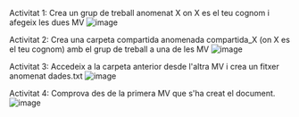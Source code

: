 Activitat 1:
Crea un grup de treball anomenat X on X es el teu cognom i afegeix les dues MV
![image](https://github.com/user-attachments/assets/6a577d2f-3109-425a-9d1e-391a1b64d388)

Activitat 2:
Crea una carpeta compartida anomenada compartida_X (on X es el teu cognom) amb el grup de treball a una de les MV
![image](https://github.com/user-attachments/assets/fec72a45-09f2-45a7-931c-5a18c03599f5)

Activitat 3:
Accedeix a la carpeta anterior desde l'altra MV i crea un fitxer anomenat dades.txt
![image](https://github.com/user-attachments/assets/176334b9-390d-41f8-b438-351233814302)

Activitat 4:
Comprova des de la primera MV que s'ha creat el document.
![image](https://github.com/user-attachments/assets/4828a223-7bee-4921-baed-64408c57b9f9)
